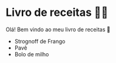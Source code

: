 # Livro de receitas :man_cook:
Olá! Bem vindo ao meu livro de receitas :wave:
 - Strognoff de Frango
 - Pavê
 - Bolo de milho
 
 

